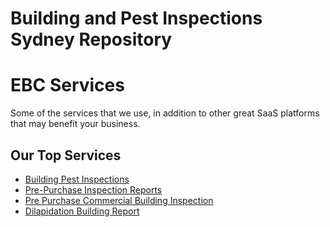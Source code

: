 # Building and Pest Inspections Sydney Repository 

# EBC Services

Some of the services that we use, in addition to other great SaaS platforms that may benefit your business.


## Our Top Services

* [Building Pest Inspections](https://www.effectiveconsultancy.com.au/services/building-pest-inspections/)
* [Pre-Purchase Inspection Reports](https://www.effectiveconsultancy.com.au/services/pre-purchase-inspection-reports/)
* [Pre Purchase Commercial Building Inspection](https://www.effectiveconsultancy.com.au/services/pre-purchase-commercial-building-inspection-reports/)
* [Dilapidation Building Report](https://www.effectiveconsultancy.com.au/services/dilapidation-building-report/)
